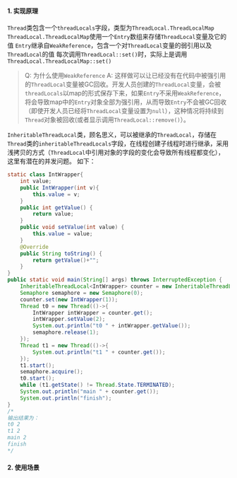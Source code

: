 #### 1. 实现原理
`Thread`类包含一个`threadLocals`字段，类型为`ThreadLocal.ThreadLocalMap`
`ThreadLocal.ThreadLocalMap`使用一个`Entry`数组来存储`ThreadLocal`变量及它的值
`Entry`继承自`WeakReference`，包含一个对`ThreadLocal`变量的弱引用以及`ThreadLocal`的值
每次调用`ThreadLocal::set()`时，实际上是调用`ThreadLocal.ThreadLocalMap::set()`

> Q: 为什么使用`WeakReference`
> A: 这样做可以让已经没有在代码中被强引用的`ThreadLocal`变量被GC回收。开发人员创建的`ThreadLocal`变量，会被`threadLocals`以map的形式保存下来，如果`Entry`不采用`WeakReference`，将会导致map中的`Entry`对象全部为强引用，从而导致`Entry`不会被GC回收（即使开发人员已经将`ThreadLocal`变量设置为`null`），这种情况将持续到`Thread`对象被回收(或者显示调用`ThreadLocal::remove()`）。

`InheritableThreadLocal`类，顾名思义，可以被继承的`ThreadLocal`，存储在`Thread`类的`inheritableThreadLocals`字段，在线程创建子线程时进行继承，采用浅拷贝的方式（`ThreadLocal`中引用对象的字段的变化会导致所有线程都变化），这里有潜在的并发问题。
如下：
```java
static class IntWrapper{
    int value;
    public IntWrapper(int v){
        this.value = v;
    }
    public int getValue() {
        return value;
    }
    public void setValue(int value) {
        this.value = value;
    }
    @Override
    public String toString() {
        return getValue()+"";
    }
}
public static void main(String[] args) throws InterruptedException {
    InheritableThreadLocal<IntWrapper> counter = new InheritableThreadLocal<>();
    Semaphore semaphore = new Semaphore(0);
    counter.set(new IntWrapper(1));
    Thread t0 = new Thread(()->{
        IntWrapper intWrapper = counter.get();
        intWrapper.setValue(2);
        System.out.println("t0 " + intWrapper.getValue());
        semaphore.release(1);
    });
    Thread t1 = new Thread(()->{
        System.out.println("t1 " + counter.get());
    });
    t1.start();
    semaphore.acquire();
    t0.start();
    while (t1.getState() != Thread.State.TERMINATED);
    System.out.println("main " + counter.get());
    System.out.println("finish");
}
/*
输出结果为：
t0 2
t1 2
main 2
finish
*/
```


#### 2. 使用场景